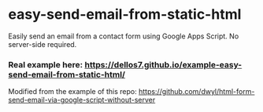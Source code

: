 # easy-send-email-from-static-html
Easily send an email from a contact form using Google Apps Script. No server-side required.

### Real example here: https://dellos7.github.io/example-easy-send-email-from-static-html/

Modified from the example of this repo: https://github.com/dwyl/html-form-send-email-via-google-script-without-server
